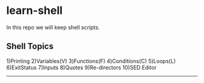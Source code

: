 # learn-shell

In this repo we will keep shell scripts.

Shell Topics
------------
1)Printing
2)Variables(V)
3)Functions(F)
4)Conditions(C)
5)Loops(L)
6)ExitStatus
7)Inputs
8)Quotes 
9)Re-directors
10)SED Editor


***

